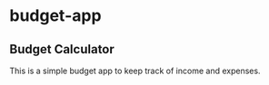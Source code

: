 # budget-app
## Budget Calculator
This is a simple budget app to keep track of income and expenses. 
